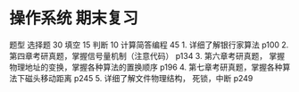 # 操作系统 期末复习
题型
    选择题          30
    填空            15
    判断            10
    计算简答编程     45
        1. 详细了解银行家算法                                         p100
        2. 第四章考研真题，掌握信号量机制（注意代码）                   p134
        3. 第六章考研真题， 掌握物理地址的变换，掌握各种算法的置换顺序   p196
        4. 第七章考研真题，掌握各种算法下磁头移动距离                   p245
        5. 详细了解文件物理结构， 死锁，中断                           p249